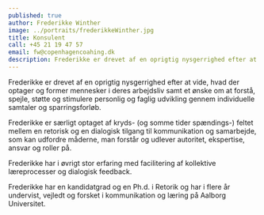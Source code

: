 ```yaml
---
published: true
author: Frederikke Winther
image: ../portraits/frederikkeWinther.jpg
title: Konsulent
call: +45 21 19 47 57
email: fw@copenhagencoahing.dk
description: Frederikke er drevet af en oprigtig nysgerrighed efter at vide, hvad der optager og former mennesker i deres arbejdsliv.
---
```


Frederikke er drevet af en oprigtig nysgerrighed efter at vide, hvad der optager og former mennesker i deres arbejdsliv samt et ønske om at forstå, spejle, støtte og stimulere personlig og faglig udvikling gennem individuelle samtaler og sparringsforløb. 

Frederikke er særligt optaget af kryds- (og somme tider spændings-) feltet mellem en retorisk og en dialogisk tilgang til kommunikation og samarbejde, som kan udfordre måderne, man forstår og udlever autoritet, ekspertise, ansvar og roller på. 

Frederikke har i øvrigt stor erfaring med facilitering af kollektive læreprocesser og dialogisk feedback.

Frederikke har en kandidatgrad og en Ph.d. i Retorik og har i flere år undervist, vejledt og forsket i kommunikation og læring på Aalborg Universitet.